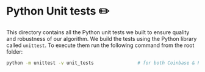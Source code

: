 # Python Unit tests :pencil2: 

This directory contains all the Python unit tests we built to ensure quality and robustness of our algorithm. We build the tests using the Python library called `unittest`. To execute them run the following command from the root folder:

```bash
python -m unittest -v unit_tests                # for both Coinbase & Plaid
```